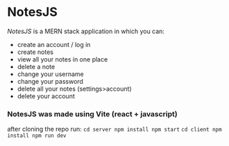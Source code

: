# NotesJS

_NotesJS_ is a MERN stack application in which you can:  

*   create an account / log in
*   create notes
*   view all your notes in one place
*   delete a note
*   change your username
*   change your password
*   delete all your notes (settings>account)
*   delete your account

### NotesJS was made using Vite (react + javascript)

after cloning the repo run:
`
cd server
npm install
npm start
`
`
cd client
npm install
npm run dev
`